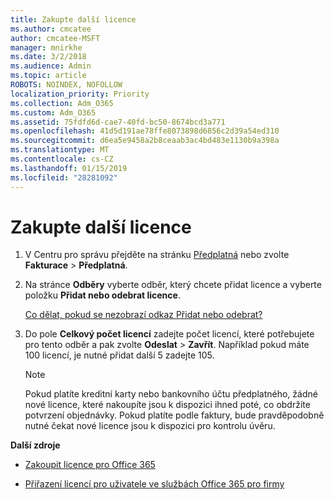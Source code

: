 ```yaml
---
title: Zakupte další licence
ms.author: cmcatee
author: cmcatee-MSFT
manager: mnirkhe
ms.date: 3/2/2018
ms.audience: Admin
ms.topic: article
ROBOTS: NOINDEX, NOFOLLOW
localization_priority: Priority
ms.collection: Adm_O365
ms.custom: Adm_O365
ms.assetid: 75fdfd6d-cae7-40fd-bc50-8674bcd3a771
ms.openlocfilehash: 41d5d191ae78ffe8073898d6856c2d39a54ed310
ms.sourcegitcommit: d6ea5e9458a2b8ceaab3ac4bd483e1130b9a398a
ms.translationtype: MT
ms.contentlocale: cs-CZ
ms.lasthandoff: 01/15/2019
ms.locfileid: "28281092"
---
```

# <a name="buy-additional-licenses"></a>Zakupte další licence

1. V Centru pro správu přejděte na stránku [Předplatná](https://go.microsoft.com/fwlink/p/?linkid=842054) nebo zvolte **Fakturace** \> **Předplatná**.
    
2. Na stránce **Odběry** vyberte odběr, který chcete přidat licence a vyberte položku **Přidat nebo odebrat licence**.
    
    [Co dělat, pokud se nezobrazí odkaz Přidat nebo odebrat?](https://support.office.com/article/36081d8d-b3fa-4948-8c34-e217bba825e1#bkmk_no_link)
    
3. Do pole **Celkový počet licencí** zadejte počet licencí, které potřebujete pro tento odběr a pak zvolte **Odeslat** \> **Zavřít**. Například pokud máte 100 licencí, je nutné přidat další 5 zadejte 105.
    
    > [!NOTE]
    > Pokud platíte kreditní karty nebo bankovního účtu předplatného, žádné nové licence, které nakoupíte jsou k dispozici ihned poté, co obdržíte potvrzení objednávky. Pokud platíte podle faktury, bude pravděpodobně nutné čekat nové licence jsou k dispozici pro kontrolu úvěru. 
  
 **Další zdroje**
  
- [Zakoupit licence pro Office 365](https://support.office.com/article/36081d8d-b3fa-4948-8c34-e217bba825e1)
    
- [Přiřazení licencí pro uživatele ve službách Office 365 pro firmy](https://support.office.com/article/997596b5-4173-4627-b915-36abac6786dc)
    

